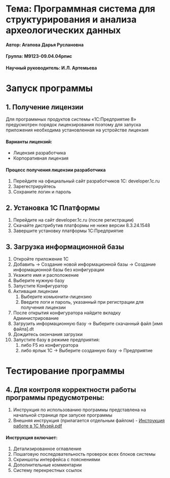 # Тема: Программная система для структурирования и анализа археологических данных
#### Автор: Агапова Дарья Руслановна
#### Группа: М9123-09.04.04рпис
#### Научный руководитель: И.Л. Артемьева

# Запуск программы
## 1. Получение лицензии

Для программных продуктов системы «1С:Предприятие 8» предусмотрен порядок лицензирования поэтому для запуска приложения необходима установленная на устройстве лицензия

#### Варианты лицензий:  
- Лицензия разработчика  
- Корпоративная лицензия  

#### Процесс получения лицензии разработчика  
1. Перейдите на официальный сайт разработчиков 1С: developer.1c.ru  
2. Зарегестрируйтесь  
3. Сохраните логин и пароль  

## 2. Установка 1С Платформы  
1. Перейдите на сайт developer.1c.ru (после регистрации)  
2. Скачайте дистрибутив платформы не ниже версии 8.3.24.1548
3. Завершите установку платформы 1С:Предприятие  

## 3. Загрузка информационной базы
1. Откройте приложение 1С
2. Добавить -> Создание новой информационной базы -> Создание информационной базы без конфигурации
3. Укажите имя и расположение
4. Выберите нужную базу
5. Запустите Конфигуратор
6. Активация лицензии
    1. Выберите комьюнити-лицензию
    2. Введите логи и пароль, указанный при регистрации для получения лицензии  
7. После открытия конфигуратора найдите вкладку Администрирование
8. Загрузить информационную базу -> Выберите скачанный файл [имя файла].dt
9. Дождитесь окончания загрузки
10. Запустите базу в режиме предприятия:
    1. либо F5 из конфигуратора
    2. либо ярлык 1С -> Выберите созданную базу -> Предприятие  

# Тестирование программы
## 4. Для контроля корректности работы программы предусмотрены:
1. Инструкция по использованию программы представлена на начальной странице при запуске программы
2. Внешняя инструкция (прилагается отдельным файлом) - [Инструкция работе в 1С Музей.pdf](https://github.com/user-attachments/files/21045198/1.pdf)

#### Инструкция включает:
1. Детализированное оглавление
2. Пошаговую последовательность проверок всех блоков системы
3. Скриншоты интерфейса с пояснениями
4. Дополнительные комментарии
5. Систему перекрестных ссылок
